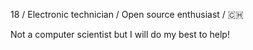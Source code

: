 18 / Electronic technician / Open source enthusiast / 🇨🇭

Not a computer scientist but I will do my best to help!
